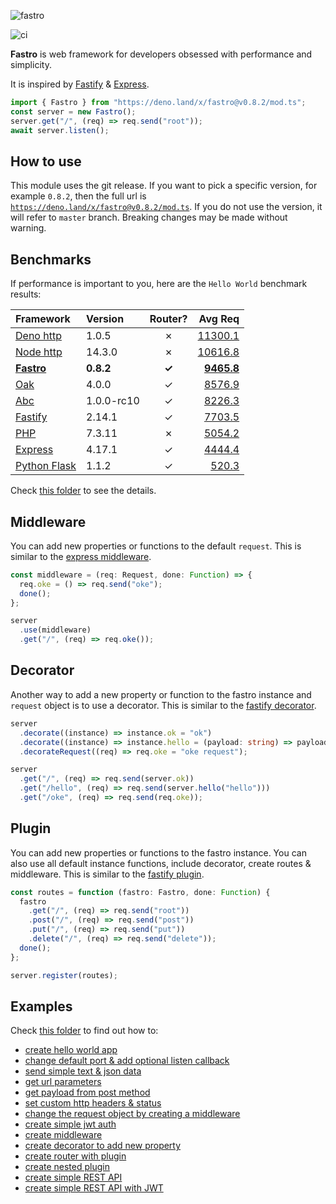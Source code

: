 ![fastro][logo]

![ci][ci]

**Fastro** is web framework for developers obsessed with performance and simplicity. 

It is inspired by [Fastify](https://www.fastify.io/) & [Express](https://expressjs.com/).

```ts
import { Fastro } from "https://deno.land/x/fastro@v0.8.2/mod.ts";
const server = new Fastro();
server.get("/", (req) => req.send("root"));
await server.listen();
```

## How to use

This module uses the git release. If you want to pick a specific version, for example `0.8.2`, then the full url is [`https://deno.land/x/fastro@v0.8.2/mod.ts`](https://deno.land/x/fastro@v0.8.2/mod.ts). If you do not use the version, it will refer to `master` branch. Breaking changes may be made without warning.

## Benchmarks
If performance is important to you, here are the `Hello World` benchmark results:

| Framework | Version | Router? | Avg Req |
| :-- | :-- | :--: | --: |
| [Deno http](https://github.com/fastrojs/fastro-server/blob/master/benchmarks/deno_http.ts) | 1.0.5 | &#10007; | [11300.1](https://github.com/fastrojs/fastro-server/blob/master/benchmarks/benchmark_deno.json) |
| [Node http](https://github.com/fastrojs/fastro-server/blob/master/benchmarks/node_http.js) | 14.3.0 | &#10007; | [10616.8](https://github.com/fastrojs/fastro-server/blob/master/benchmarks/benchmark_node.json) |
| [**Fastro**](https://github.com/fastrojs/fastro-server/blob/master/benchmarks/fastro.ts) | **0.8.2** | **&#10003;** | **[9465.8](https://github.com/fastrojs/fastro-server/blob/master/benchmarks/benchmark_fastro.json)**  |
| [Oak](https://github.com/fastrojs/fastro-server/blob/master/benchmarks/oak.ts) | 4.0.0 | &#10003; | [8576.9](https://github.com/fastrojs/fastro-server/blob/master/benchmarks/benchmark_oak.json) |
| [Abc](https://github.com/fastrojs/fastro-server/blob/master/benchmarks/abc.ts) | 1.0.0-rc10 | &#10003; | [8226.3](https://github.com/fastrojs/fastro-server/blob/master/benchmarks/benchmark_abc.json) |
| [Fastify](https://github.com/fastrojs/fastro-server/blob/master/benchmarks/fastify.js) | 2.14.1 | &#10003; | [7703.5](https://github.com/fastrojs/fastro-server/blob/master/benchmarks/benchmark_fastify.json) |
| [PHP](https://github.com/fastrojs/fastro-server/blob/master/benchmarks/index.php) | 7.3.11 | &#10007; | [5054.2](https://github.com/fastrojs/fastro-server/blob/master/benchmarks/benchmark_php.json) |
| [Express](https://github.com/fastrojs/fastro-server/blob/master/benchmarks/express.js) | 4.17.1 | &#10003; | [4444.4](https://github.com/fastrojs/fastro-server/blob/master/benchmarks/benchmark_express.json) |
| [Python Flask](https://github.com/fastrojs/fastro-server/blob/master/benchmarks/flask_app.py) | 1.1.2 | &#10003; | [520.3](https://github.com/fastrojs/fastro-server/blob/master/benchmarks/benchmark_flask.json) |


Check [this folder](https://github.com/fastrojs/fastro-server/tree/master/benchmarks) to see the details.

## Middleware

You can add new properties or functions to the default `request`. This is similar to the [express middleware](https://expressjs.com/en/guide/writing-middleware.html).
```ts
const middleware = (req: Request, done: Function) => {
  req.oke = () => req.send("oke");
  done();
};

server
  .use(middleware)
  .get("/", (req) => req.oke());
```

## Decorator

Another way to add a new property or function to the fastro instance and `request` object is to use a decorator. This is similar to the [fastify decorator](https://www.fastify.io/docs/latest/Decorators/).
```ts
server
  .decorate((instance) => instance.ok = "ok")
  .decorate((instance) => instance.hello = (payload: string) => payload)
  .decorateRequest((req) => req.oke = "oke request");

server
  .get("/", (req) => req.send(server.ok))
  .get("/hello", (req) => req.send(server.hello("hello")))
  .get("/oke", (req) => req.send(req.oke));
```

## Plugin
You can add new properties or functions to the fastro instance. You can also use all default instance functions, include decorator, create routes & middleware. This is similar to the [fastify plugin](https://www.fastify.io/docs/latest/Plugins/).
```ts
const routes = function (fastro: Fastro, done: Function) {
  fastro
    .get("/", (req) => req.send("root"))
    .post("/", (req) => req.send("post"))
    .put("/", (req) => req.send("put"))
    .delete("/", (req) => req.send("delete"));
  done();
};

server.register(routes);

```

## Examples

Check [this folder](https://github.com/fastrojs/fastro-server/tree/master/examples) to find out how to:
- [create hello world app](https://github.com/fastrojs/fastro-server/blob/master/examples/hello.ts)
- [change default port & add optional listen callback](https://github.com/fastrojs/fastro-server/blob/master/examples/main.ts#L34)
- [send simple text & json data](https://github.com/fastrojs/fastro-server/blob/master/examples/main.ts#L5)
- [get url parameters](https://github.com/fastrojs/fastro-server/blob/master/examples/main.ts#L20)
- [get payload from post method](https://github.com/fastrojs/fastro-server/blob/master/examples/main.ts#L30)
- [set custom http headers & status](https://github.com/fastrojs/fastro-server/blob/master/examples/main.ts#L9)
- [change the request object by creating a middleware](https://github.com/fastrojs/fastro-server/blob/master/examples/use_middleware.ts#L6)
- [create simple jwt auth](https://github.com/fastrojs/fastro-server/blob/master/examples/simple_jwt_auth.ts)
- [create middleware](https://github.com/fastrojs/fastro-server/blob/master/examples/middleware.ts)
- [create decorator to add new property](https://github.com/fastrojs/fastro-server/blob/master/examples/decorate.ts)
- [create router with plugin](https://github.com/fastrojs/fastro-server/blob/master/examples/plugin.ts)
- [create nested plugin](https://github.com/fastrojs/fastro-server/blob/master/examples/nested_plugin.ts)
- [create simple REST API](https://github.com/fastrojs/fastro-server/blob/master/examples/crud_postgres.ts)
- [create simple REST API with JWT](https://github.com/fastrojs/fastro-server/blob/master/examples/rest_api_jwt)

[logo]: https://repository-images.githubusercontent.com/264308713/f557a280-a8f0-11ea-979a-dbc1c49c0529 "Fastro"
[ci]: https://github.com/fastrojs/fastro-server/workflows/ci/badge.svg "ci"

